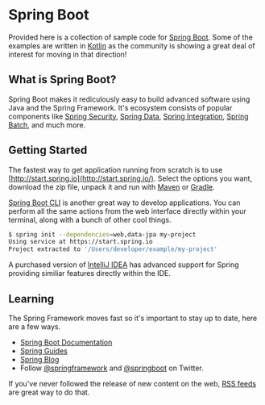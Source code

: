 # Spring Boot

Provided here is a collection of sample code for [Spring Boot](https://projects.spring.io/spring-boot/). Some of the examples are written in [Kotlin](https://kotlinlang.org/) as the community is showing a great deal of interest for moving in that direction!

## What is Spring Boot?

Spring Boot makes it rediculously easy to build advanced software using Java and the Spring Framework. It's ecosystem consists of popular components like [Spring Security](https://projects.spring.io/spring-security/), [Spring Data](https://projects.spring.io/spring-data/), [Spring Integration](https://projects.spring.io/spring-integration/), [Spring Batch](https://projects.spring.io/spring-batch/), and much more. 

## Getting Started

The fastest way to get application running from scratch is to use [http://start.spring.io](http://start.spring.io/). Select the options you want, download the zip file, unpack it and run with [Maven](https://maven.apache.org/) or [Gradle](https://gradle.org/). 

[Spring Boot CLI](https://docs.spring.io/spring-boot/docs/current/reference/htmlsingle/#cli) is another great way to develop applications. You can perform all the same actions from the web interface directly within your terminal, along with a bunch of other cool things.

```bash
$ spring init --dependencies=web,data-jpa my-project
Using service at https://start.spring.io
Project extracted to '/Users/developer/example/my-project'
```

A purchased version of [IntelliJ IDEA](https://www.jetbrains.com/idea/) has advanced support for Spring providing similiar features directly within the IDE. 

## Learning

The Spring Framework moves fast so it's important to stay up to date, here are a few ways.

* [Spring Boot Documentation](https://docs.spring.io/spring-boot/docs/current/reference/htmlsingle/)
* [Spring Guides](https://spring.io/guides)
* [Spring Blog](https://spring.io/blog)
* Follow [@springframework](https://twitter.com/springframework?lang=en) and [@springboot](https://twitter.com/springboot?lang=en) on Twitter.

If you've never followed the release of new content on the web, [RSS feeds](https://www.lifewire.com/rss-101-3482781) are great way to do that. 
